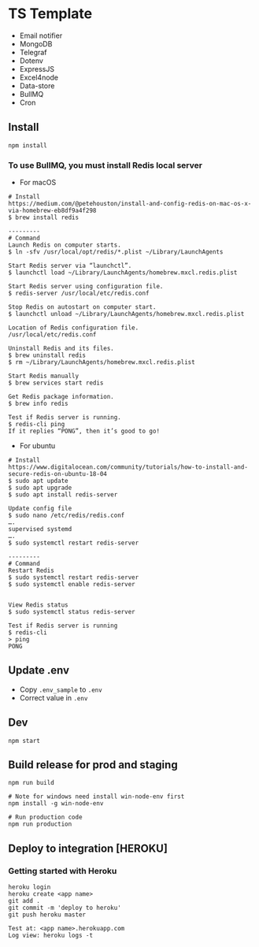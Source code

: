 # TS Template

- Email notifier
- MongoDB
- Telegraf
- Dotenv
- ExpressJS
- Excel4node
- Data-store
- BullMQ
- Cron

## Install
```
npm install
```
### To use BullMQ, you must install Redis local server
- For macOS
```
# Install
https://medium.com/@petehouston/install-and-config-redis-on-mac-os-x-via-homebrew-eb8df9a4f298
$ brew install redis

---------
# Command
Launch Redis on computer starts.
$ ln -sfv /usr/local/opt/redis/*.plist ~/Library/LaunchAgents

Start Redis server via “launchctl”.
$ launchctl load ~/Library/LaunchAgents/homebrew.mxcl.redis.plist

Start Redis server using configuration file.
$ redis-server /usr/local/etc/redis.conf

Stop Redis on autostart on computer start.
$ launchctl unload ~/Library/LaunchAgents/homebrew.mxcl.redis.plist

Location of Redis configuration file.
/usr/local/etc/redis.conf

Uninstall Redis and its files.
$ brew uninstall redis
$ rm ~/Library/LaunchAgents/homebrew.mxcl.redis.plist

Start Redis manually
$ brew services start redis

Get Redis package information.
$ brew info redis

Test if Redis server is running.
$ redis-cli ping
If it replies “PONG”, then it’s good to go!
```
- For ubuntu
```
# Install
https://www.digitalocean.com/community/tutorials/how-to-install-and-secure-redis-on-ubuntu-18-04
$ sudo apt update
$ sudo apt upgrade
$ sudo apt install redis-server

Update config file
$ sudo nano /etc/redis/redis.conf
….
supervised systemd
….
$ sudo systemctl restart redis-server

---------
# Command
Restart Redis
$ sudo systemctl restart redis-server
$ sudo systemctl enable redis-server


View Redis status
$ sudo systemctl status redis-server

Test if Redis server is running
$ redis-cli
> ping
PONG
```


## Update .env
- Copy `.env_sample` to `.env`
- Correct value in `.env`

## Dev
```
npm start
```

## Build release for prod and staging
```
npm run build

# Note for windows need install win-node-env first
npm install -g win-node-env

# Run production code
npm run production
```

## Deploy to integration [HEROKU]

### Getting started with Heroku
```
heroku login
heroku create <app name>
git add .
git commit -m 'deploy to heroku'
git push heroku master

Test at: <app name>.herokuapp.com
Log view: heroku logs -t
```
